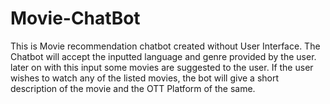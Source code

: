# Movie-ChatBot
This is Movie recommendation chatbot created without User Interface.
The Chatbot will accept the inputted language and genre provided by the user. later on with this input some movies are suggested to the user.
If the user wishes to watch any of the listed movies, the bot will give a short description of the movie and the OTT Platform of the same.
